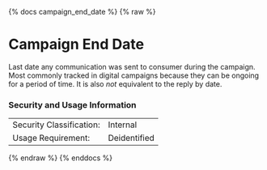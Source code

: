 {% docs campaign_end_date %}
{% raw %}

<a name="campaign_end_date"></a>
# Campaign End Date
Last date any communication was sent to consumer during the campaign.  
Most commonly tracked in digital campaigns because they can be ongoing  
for a period of time.
It is also _not_ equivalent to the reply by date.

### Security and Usage Information
|     |     |
| --- | --- |
| Security Classification: | Internal |
| Usage Requirement:       | Deidentified |

{% endraw %}
{% enddocs %}